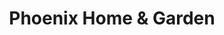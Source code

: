 ---
collection_archive: true
collection_category:
  - Award Winning
  - Sports + Athletes
  - Travel
  - Editorial
  - Reportage
  - Lifestyle
  - Portraits
  - Color
collection_content: 
collection_cover: https://d1sf55qlb7p6hz.cloudfront.net/spirit-3.jpg
collection_cover_mobile: https://d1sf55qlb7p6hz.cloudfront.net/verticalcovers-35.jpg
collection_description: >-
  Portraits of celebrated cowboy artist Curt Mattson. Winner in _AP 32: American
  Photography Annual_ 2016 in editorial photography.
collection_description_alignment: center
collection_exhibition: []
collection_filter: Commissioned + Stock
collection_hidden: false
collection_meta: Curt Mattson Unbridled Spirit
collection_press: []
collection_preview:
  - https://d1sf55qlb7p6hz.cloudfront.net/unbridled_covers-1.jpg
  - https://d1sf55qlb7p6hz.cloudfront.net/unbridled_covers-2.jpg
  - https://d1sf55qlb7p6hz.cloudfront.net/unbridled_covers-3.jpg
  - https://d1sf55qlb7p6hz.cloudfront.net/unbridled_covers-4.jpg
cover_image: https://d1sf55qlb7p6hz.cloudfront.net/social-25.jpg
date: 
hide_footer: true 
logo: 
navigation_theme: white
px_extra: true
slug: cowboy-curt/
theme_color: C6ACD2
theme_color_all_works: D9AAEB
title: Phoenix Home & Garden
collection_awards:
  - content: |-
      **2016**  
      _AP 32: American Photography Annual 32_  
      Best Editorial Work:
    template: popup-text-element
collection_blocks:
  - _bookshop_name: collections/media-row-start
    row_alignment: between
  - _bookshop_name: collections/media-element 
    color: E0D2E0
    image: https://d1sf55qlb7p6hz.cloudfront.net/spirit-1.jpg
    margin_left: 25
    margin_right: 0
    margin_y: 100
    width: 60
  - _bookshop_name: collections/media-row
    row_alignment: between
  - _bookshop_name: collections/media-element 
    color: F9F7D1
    image: https://d1sf55qlb7p6hz.cloudfront.net/spirit-2.jpg
    margin_left: 5
    margin_y: 100
    width: 50
  - _bookshop_name: collections/media-element 
    color: DEE8BD
    image: https://d1sf55qlb7p6hz.cloudfront.net/spirit-3.jpg
    margin_left: 0
    margin_right: 5
    margin_y: 600
    width: 33
  - _bookshop_name: collections/media-row
    row_alignment: between
  - _bookshop_name: collections/media-element 
    color: D3E7F3
    image: https://d1sf55qlb7p6hz.cloudfront.net/spirit-4.jpg
    margin_left: 35
    margin_right: 0
    margin_y: 100
    width: 45
  - _bookshop_name: collections/media-row
    row_alignment: between
  - _bookshop_name: collections/media-element 
    color: F4E8DC
    image: https://d1sf55qlb7p6hz.cloudfront.net/spirit-6.jpg
    margin_left: 10
    margin_right: 0
    margin_y: 100
    width: 40
  - _bookshop_name: collections/media-element 
    color: D1B5DA
    image: https://d1sf55qlb7p6hz.cloudfront.net/spirit-5.jpg
    margin_right: 5
    margin_y: 600
    width: 40
  - _bookshop_name: collections/media-row
    row_alignment: between
  - _bookshop_name: collections/media-element 
    color: F4CBAA
    image: https://d1sf55qlb7p6hz.cloudfront.net/spirit-7.jpg
    margin_left: 20
    margin_right: 0
    margin_y: 200
    width: 60
  - _bookshop_name: collections/media-row-end
---